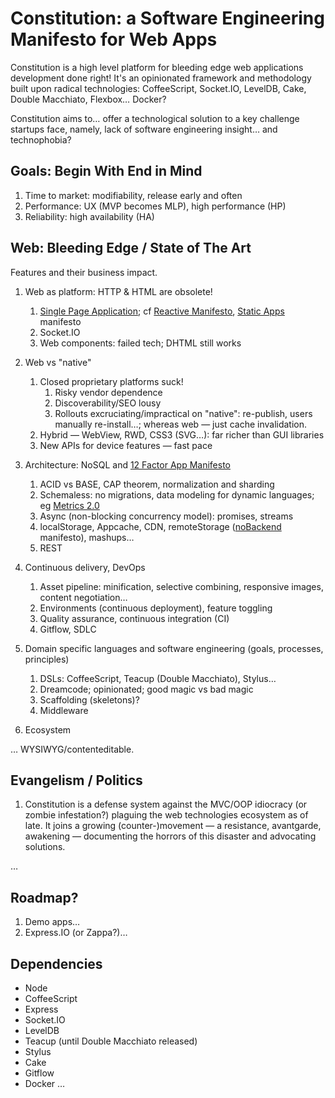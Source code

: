 Constitution: a Software Engineering Manifesto for Web Apps
==============================================================

Constitution is a high level platform for bleeding edge web applications development done right!
It's an opinionated framework and methodology built upon radical technologies: CoffeeScript, Socket.IO, LevelDB, Cake, Double Macchiato, Flexbox… Docker?

Constitution aims to… offer a technological solution to a key challenge startups face, namely, lack of software engineering insight… and technophobia?

Goals: Begin With End in Mind
-----------------------------------

1. Time to market: modifiability, release early and often
1. Performance: UX (MVP becomes MLP), high performance (HP)
1. Reliability: high availability (HA)

Web: Bleeding Edge / State of The Art
---------------------------------------------

Features and their business impact.

1. Web as platform: HTTP &amp; HTML are obsolete!
	1. [Single Page Application](https://en.wikipedia.org/wiki/Single-page_application); cf [Reactive Manifesto](http://www.reactivemanifesto.org/), [Static Apps](http://www.staticapps.org/) manifesto
	1. Socket.IO
	1. Web components: failed tech; DHTML still works

1. Web vs "native"
	1. Closed proprietary platforms suck!
		1. Risky vendor dependence
		1. Discoverability/SEO lousy
		1. Rollouts excruciating/impractical on "native": re-publish, users manually re-install…; whereas web — just cache invalidation.
	1. Hybrid — WebView, RWD, CSS3 (SVG…): far richer than GUI libraries
	1. New APIs for device features — fast pace

1. Architecture: NoSQL and [12 Factor App Manifesto](http://12factor.net/)
	1. ACID vs BASE, CAP theorem, normalization and sharding
	1. Schemaless: no migrations, data modeling for dynamic languages; eg [Metrics 2.0](http://metrics20.org/)
	1. Async (non-blocking concurrency model): promises, streams
	1. localStorage, Appcache, CDN, remoteStorage ([noBackend](http://nobackend.org/) manifesto), mashups…
	1. REST

1. Continuous delivery, DevOps
	1. Asset pipeline: minification, selective combining, responsive images, content negotiation…
	1. Environments (continuous deployment), feature toggling
	1. Quality assurance, continuous integration (CI)
	1. Gitflow, SDLC

1. Domain specific languages and software engineering (goals, processes, principles)
	1. DSLs: CoffeeScript, Teacup (Double Macchiato), Stylus…
	1. Dreamcode; opinionated; good magic vs bad magic
	1. Scaffolding (skeletons)?
	1. Middleware

1. Ecosystem

…
WYSIWYG/contenteditable.

Evangelism / Politics
------------------------

1. Constitution is a defense system against the MVC/OOP idiocracy (or zombie infestation?) plaguing the web technologies ecosystem as of late. It joins a growing (counter-)movement — a resistance, avantgarde, awakening — documenting the horrors of this disaster and advocating solutions.

…

Roadmap?
-----------

1. Demo apps…
1. Express.IO (or Zappa?)…

Dependencies
----------------

- Node
- CoffeeScript
- Express
- Socket.IO
- LevelDB
- Teacup (until Double Macchiato released)
- Stylus
- Cake
- Gitflow
- Docker
…
